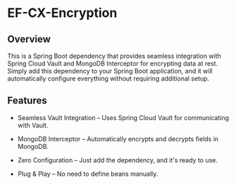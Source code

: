 # EF-CX-Encryption

## Overview

This is a Spring Boot dependency that provides seamless integration with Spring Cloud Vault and MongoDB Interceptor for encrypting data at rest. Simply add this dependency to your Spring Boot application, and it will automatically configure everything without requiring additional setup.

## Features

- Seamless Vault Integration – Uses Spring Cloud Vault for communicating with Vault.

- MongoDB Interceptor – Automatically encrypts and decrypts fields in MongoDB.

- Zero Configuration – Just add the dependency, and it's ready to use.

- Plug & Play – No need to define beans manually.
